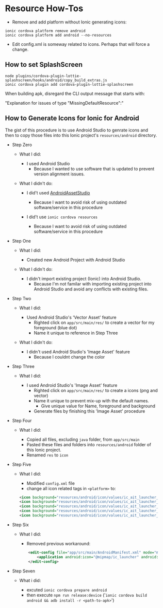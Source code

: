 # Resource How-Tos

- Remove and add platform without Ionic generating icons:

```shell
ionic cordova platform remove android
ionic cordova platform add android --no-resources
```

- Edit config.xml is someway related to icons. Perhaps that will force a change.

## How to set SplashScreen

```shell
node plugins/cordova-plugin-lottie-splashscreen/hooks/android/copy_build_extras.js
ionic cordova plugin add cordova-plugin-lottie-splashscreen
```

When building apk, disregard the CLI output message that starts with:

  "Explanation for issues of type "MissingDefaultResource":"

## How to Generate Icons for Ionic for Android

The gist of this procedure is to use Android Studio to genrate icons and then to copy those files into
this Ionic project's `resources/android` directory.

- Step Zero

  - What I did:

    - I used Android Studio
      - Because I wanted to use software that is updated to prevent version alignment issues.

  - What I didn't do:

    - I did't used [AndroidAssetStudio](https://romannurik.github.io/AndroidAssetStudio/)
      - Because I want to avoid risk of using outdated software/service in this procedure

    - I did't use `ionic cordova resources`
      - Because I want to avoid risk of using outdated software/service in this procedure

- Step One

  - What I did:

    - Created new Android Project with Android Studio

  - What I didn't do:

    - I didn't import existing project (Ionic) into Android Studio.
      - Because I'm not familar with importing existing project into Android Studio and avoid any conflicts with existing files.

- Step Two

  - What I did:

    - Used Android Studio's 'Vector Asset' feature
      - Righted click on `app/src/main/res/` to create a vector for my foreground (blue dot)
      - Name it unique to reference in Step Three

  - What I didn't do:

    - I didn't used Android Studio's 'Image Asset' feature
      - Because I couldnt change the color

- Step Three

  - What I did:

    - I used Android Studio's 'Image Asset' feature
      - Righted click on `app/src/main/res/` to create a icons (png and vector)
      - Name it unique to prevent mix-up with the default names.
        - Give unique value for Name, foreground and background
      - Generate files by finishing this 'Image Asset' procedure

- Step Four

  - What I did:

    - Copied all files, excluding `java` folder, from `app/src/main`
    - Pasted these files and folders into `resources/android` folder of this Ionic project.
    - Renamed `res` to `icon`

- Step Five

  - What I did:

    - Modified `config.xml` file
    - change all icon related tags in `<platform>` to:

    ```xml
    <icon background="resources/android/icon/values/ic_ait_launcher_background.xml" density="mdpi" foreground="resources/android/icon/drawable/ic_ait_launcher_foreground.xml" src="resources/android/icon/mipmap-mdpi/ic_ait_launcher.png" />
    <icon background="resources/android/icon/values/ic_ait_launcher_background.xml" density="hdpi" foreground="resources/android/icon/drawable/ic_ait_launcher_foreground.xml" src="resources/android/icon/mipmap-hdpi/ic_ait_launcher.png" />
    <icon background="resources/android/icon/values/ic_ait_launcher_background.xml" density="xhdpi" foreground="resources/android/icon/drawable/ic_ait_launcher_foreground.xml" src="resources/android/icon/mipmap-xhdpi/ic_ait_launcher.png" />
    <icon background="resources/android/icon/values/ic_ait_launcher_background.xml" density="xxhdpi" foreground="resources/android/icon/drawable/ic_ait_launcher_foreground.xml" src="resources/android/icon/mipmap-xxhdpi/ic_ait_launcher.png" />
    <icon background="resources/android/icon/values/ic_ait_launcher_background.xml" density="xxxhdpi" foreground="resources/android/icon/drawable/ic_ait_launcher_foreground.xml" src="resources/android/icon/mipmap-xxxhdpi/ic_ait_launcher.png" />
    ```

- Step Six

  - What I did:

    - Removed previous workaround:

    ```xml
        <edit-config file="app/src/main/AndroidManifest.xml" mode="merge" target="/manifest/application">
            <application android:icon="@mipmap/ic_launcher" android:roundIcon="@mipmap/ic_launcher_round" />
        </edit-config>
    ```

- Step Seven

  - What i did:

    - excuted `ionic cordova prepare android`
    - then execute `npm run release:device` ('`ionic cordova build android && adb install -r <path-to-apk>`')
